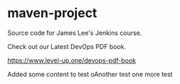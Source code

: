 # maven-project
Source code for James Lee's Jenkins course.

Check out our Latest DevOps PDF book.

https://www.level-up.one/devops-pdf-book

Added some content to test
oAnother test
one more test
